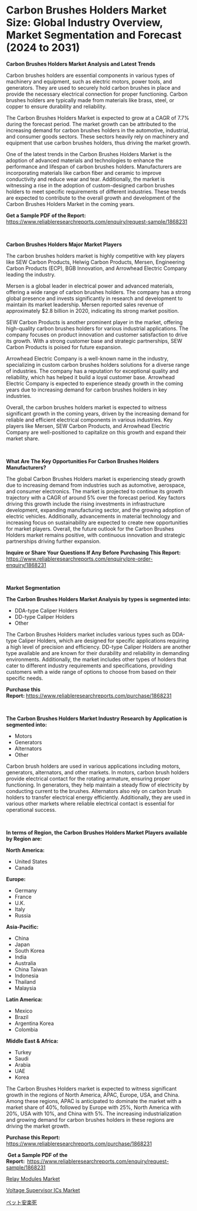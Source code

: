 <p><h1>Carbon Brushes Holders Market Size: Global Industry Overview, Market Segmentation and Forecast (2024 to 2031)</h1></p><p><strong>Carbon Brushes Holders Market Analysis and Latest Trends</strong></p>
<p><p>Carbon brushes holders are essential components in various types of machinery and equipment, such as electric motors, power tools, and generators. They are used to securely hold carbon brushes in place and provide the necessary electrical connection for proper functioning. Carbon brushes holders are typically made from materials like brass, steel, or copper to ensure durability and reliability.</p><p>The Carbon Brushes Holders Market is expected to grow at a CAGR of 7.7% during the forecast period. The market growth can be attributed to the increasing demand for carbon brushes holders in the automotive, industrial, and consumer goods sectors. These sectors heavily rely on machinery and equipment that use carbon brushes holders, thus driving the market growth.</p><p>One of the latest trends in the Carbon Brushes Holders Market is the adoption of advanced materials and technologies to enhance the performance and lifespan of carbon brushes holders. Manufacturers are incorporating materials like carbon fiber and ceramic to improve conductivity and reduce wear and tear. Additionally, the market is witnessing a rise in the adoption of custom-designed carbon brushes holders to meet specific requirements of different industries. These trends are expected to contribute to the overall growth and development of the Carbon Brushes Holders Market in the coming years.</p></p>
<p><strong>Get a Sample PDF of the Report:&nbsp;</strong> <a href="https://www.reliableresearchreports.com/enquiry/request-sample/1868231">https://www.reliableresearchreports.com/enquiry/request-sample/1868231</a></p>
<p>&nbsp;</p>
<p><strong>Carbon Brushes Holders Major Market Players</strong></p>
<p><p>The carbon brushes holders market is highly competitive with key players like SEW Carbon Products, Helwig Carbon Products, Mersen, Engineering Carbon Products (ECP), BGB Innovation, and Arrowhead Electric Company leading the industry. </p><p>Mersen is a global leader in electrical power and advanced materials, offering a wide range of carbon brushes holders. The company has a strong global presence and invests significantly in research and development to maintain its market leadership. Mersen reported sales revenue of approximately $2.8 billion in 2020, indicating its strong market position.</p><p>SEW Carbon Products is another prominent player in the market, offering high-quality carbon brushes holders for various industrial applications. The company focuses on product innovation and customer satisfaction to drive its growth. With a strong customer base and strategic partnerships, SEW Carbon Products is poised for future expansion.</p><p>Arrowhead Electric Company is a well-known name in the industry, specializing in custom carbon brushes holders solutions for a diverse range of industries. The company has a reputation for exceptional quality and reliability, which has helped it build a loyal customer base. Arrowhead Electric Company is expected to experience steady growth in the coming years due to increasing demand for carbon brushes holders in key industries.</p><p>Overall, the carbon brushes holders market is expected to witness significant growth in the coming years, driven by the increasing demand for reliable and efficient electrical components in various industries. Key players like Mersen, SEW Carbon Products, and Arrowhead Electric Company are well-positioned to capitalize on this growth and expand their market share.</p></p>
<p>&nbsp;</p>
<p><strong>What Are The Key Opportunities For Carbon Brushes Holders Manufacturers?</strong></p>
<p><p>The global Carbon Brushes Holders market is experiencing steady growth due to increasing demand from industries such as automotive, aerospace, and consumer electronics. The market is projected to continue its growth trajectory with a CAGR of around 5% over the forecast period. Key factors driving this growth include the rising investments in infrastructure development, expanding manufacturing sector, and the growing adoption of electric vehicles. Additionally, advancements in material technology and increasing focus on sustainability are expected to create new opportunities for market players. Overall, the future outlook for the Carbon Brushes Holders market remains positive, with continuous innovation and strategic partnerships driving further expansion.</p></p>
<p><strong>Inquire or Share Your Questions If Any Before Purchasing This Report:</strong> <a href="https://www.reliableresearchreports.com/enquiry/pre-order-enquiry/1868231">https://www.reliableresearchreports.com/enquiry/pre-order-enquiry/1868231</a></p>
<p>&nbsp;</p>
<p><strong>Market Segmentation</strong></p>
<p><strong>The Carbon Brushes Holders Market Analysis by types is segmented into:</strong></p>
<p><ul><li>DDA-type Caliper Holders</li><li>DD-type Caliper Holders</li><li>Other</li></ul></p>
<p><p>The Carbon Brushes Holders market includes various types such as DDA-type Caliper Holders, which are designed for specific applications requiring a high level of precision and efficiency. DD-type Caliper Holders are another type available and are known for their durability and reliability in demanding environments. Additionally, the market includes other types of holders that cater to different industry requirements and specifications, providing customers with a wide range of options to choose from based on their specific needs.</p></p>
<p><strong>Purchase this Report:&nbsp;</strong><a href="https://www.reliableresearchreports.com/purchase/1868231">https://www.reliableresearchreports.com/purchase/1868231</a></p>
<p>&nbsp;</p>
<p><strong>The Carbon Brushes Holders Market Industry Research by Application is segmented into:</strong></p>
<p><ul><li>Motors</li><li>Generators</li><li>Alternators</li><li>Other</li></ul></p>
<p><p>Carbon brush holders are used in various applications including motors, generators, alternators, and other markets. In motors, carbon brush holders provide electrical contact for the rotating armature, ensuring proper functioning. In generators, they help maintain a steady flow of electricity by conducting current to the brushes. Alternators also rely on carbon brush holders to transfer electrical energy efficiently. Additionally, they are used in various other markets where reliable electrical contact is essential for operational success.</p></p>
<p>&nbsp;</p>
<p><strong>In terms of Region, the Carbon Brushes Holders Market Players available by Region are:</strong></p>
<p>
    <p> <strong> North America: </strong>
        <ul>
            <li>United States</li>
            <li>Canada</li>
        </ul>
        </p> 
    <p> <strong> Europe: </strong>
        <ul>
            <li>Germany</li>
            <li>France</li>
            <li>U.K.</li>
            <li>Italy</li>
            <li>Russia</li>
        </ul>
        </p> 
    <p> <strong> Asia-Pacific: </strong>
        <ul>
            <li>China</li>
            <li>Japan</li>
            <li>South Korea</li>
            <li>India</li>
            <li>Australia</li>
            <li>China Taiwan</li>
            <li>Indonesia</li>
            <li>Thailand</li>
            <li>Malaysia</li>
        </ul>
        </p> 
    <p> <strong> Latin America: </strong>
        <ul>
            <li>Mexico</li>
            <li>Brazil</li>
            <li>Argentina Korea</li>
            <li>Colombia</li>
        </ul>
        </p> 
    <p> <strong> Middle East & Africa: </strong>
        <ul>
            <li>Turkey</li>
            <li>Saudi</li>
            <li>Arabia</li>
            <li>UAE</li>
            <li>Korea</li>
        </ul>
    </p>
    </p>
<p><p>The Carbon Brushes Holders market is expected to witness significant growth in the regions of North America, APAC, Europe, USA, and China. Among these regions, APAC is anticipated to dominate the market with a market share of 40%, followed by Europe with 25%, North America with 20%, USA with 10%, and China with 5%. The increasing industrialization and growing demand for carbon brushes holders in these regions are driving the market growth.</p></p>
<p><strong>Purchase this Report: </strong><a href="https://www.reliableresearchreports.com/purchase/1868231">https://www.reliableresearchreports.com/purchase/1868231</a></p>
<p>&nbsp;<strong>Get a Sample PDF of the Report:&nbsp;&nbsp;</strong><a href="https://www.reliableresearchreports.com/enquiry/request-sample/1868231">https://www.reliableresearchreports.com/enquiry/request-sample/1868231</a></p>
<p><strong></strong></p>
<p><p><a href="https://github.com/ChiragRP21/Market-Research-Report-List-3/blob/main/relay-modules-market.md">Relay Modules Market</a></p><p><a href="https://github.com/cecuraprangm/Market-Research-Report-List-2/blob/main/voltage-supervisor-ics-market.md">Voltage Supervisor ICs Market</a></p><p><a href="https://github.com/SantosDicki04/Market-Research-Report-List-1/blob/main/906232810525.md">ペット安楽死</a></p></p>